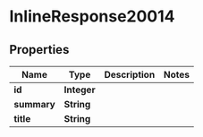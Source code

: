 

# InlineResponse20014

## Properties

Name | Type | Description | Notes
------------ | ------------- | ------------- | -------------
**id** | **Integer** |  | 
**summary** | **String** |  | 
**title** | **String** |  | 



